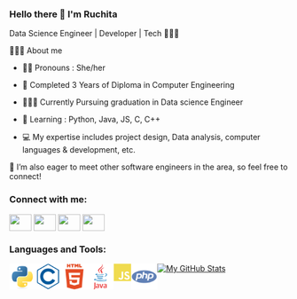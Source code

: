 ### Hello there 👋 I'm Ruchita
Data Science Engineer | Developer | Tech 👩🏻‍💻

👩🏻‍🎓 About me

- 👧🏻 Pronouns : She/her

- 🏅 Completed 3 Years of Diploma in Computer Engineering

- 🕵🏻‍♀️ Currently Pursuing graduation in Data science Engineer

- 🌱 Learning : Python, Java, JS, C, C++

- 💻 My expertise includes project design, Data analysis, computer languages & development, etc.

🤝 I’m also eager to meet other software engineers in the area, so feel free to connect!



<h3 align="left">Connect with me:</h3>
<p align="left">
<a href="http://www.github.com/ruchita-patil" target="blank"><img align="center" src="https://cdn.jsdelivr.net/npm/simple-icons@3.0.1/icons/github.svg" alt="" height="30" width="40" /></a>
<a href="https://www.linkedin.com/in/ruchita-s-patil" target="blank"><img align="center" src="https://cdn.jsdelivr.net/npm/simple-icons@3.0.1/icons/linkedin.svg" alt="" height="30" width="40" /></a>
<a href="https://instagram.com/ruchita.here?utm_medium=copy_link" target="blank"><img align="center" src="https://cdn.jsdelivr.net/npm/simple-icons@3.0.1/icons/instagram.svg" alt="" height="30" width="40" /></a>
<a href="https://m.facebook.com/100048795615321" target="blank"><img align="center" src="https://cdn.jsdelivr.net/npm/simple-icons@3.0.1/icons/facebook.svg" alt="" height="30" width="40" /></a>
</p>

<h3 align="left">Languages and Tools:</h3>

<img align="left" alt="Coding" width="47" src="https://github.com/devicons/devicon/blob/master/icons/python/python-original.svg">
<img align="left" alt="Coding" width="47" src="https://github.com/devicons/devicon/blob/master/icons/c/c-line.svg">
<img align="left" alt="Coding" width="47" src="https://github.com/devicons/devicon/blob/master/icons/html5/html5-plain-wordmark.svg">
<img align="left" alt="Coding" width="47" src="https://github.com/devicons/devicon/blob/master/icons/java/java-original-wordmark.svg">
<img align="left" alt="Coding" width="32" src="https://github.com/devicons/devicon/blob/master/icons/javascript/javascript-plain.svg">
<img align="left" alt="Coding" width="47" src="https://github.com/devicons/devicon/blob/master/icons/php/php-plain.svg">





[![My GitHub Stats](https://github-readme-stats.vercel.app/api/?username=ruchita-patil&count_private=true&theme=tokyonight&showicons=true)]()
